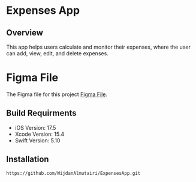 # Expenses App
## Overview
This app helps users calculate and monitor their expenses, 
where the user can add, view, edit, and delete expenses.

# Figma File
The Figma file for this project [Figma File](https://www.figma.com/design/xSJtslIYf4IlyrPYkBOLEG/Expenses-App?node-id=5005-156&t=I0gFPjvbzl0oLMw4-1).

## Build Requirments
- iOS Version: 17.5
- Xcode Version: 15.4
- Swift Version: 5.10

## Installation
`https://github.com/WijdanAlmutairi/ExpensesApp.git`
